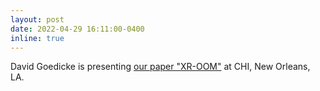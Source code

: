 ```yaml
---
layout: post
date: 2022-04-29 16:11:00-0400
inline: true
---
```


David Goedicke is presenting [our paper "XR-OOM"](https://dl.acm.org/doi/abs/10.1145/3491102.3517704) at CHI, New Orleans, LA.
